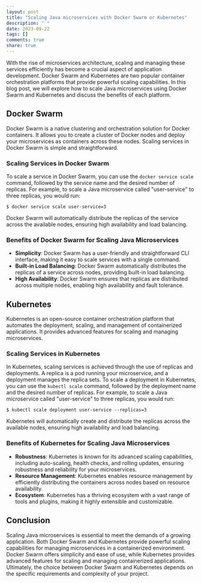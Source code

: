 ```yaml
---
layout: post
title: "Scaling Java microservices with Docker Swarm or Kubernetes"
description: " "
date: 2023-09-22
tags: []
comments: true
share: true
---
```


With the rise of microservices architecture, scaling and managing these services efficiently has become a crucial aspect of application development. Docker Swarm and Kubernetes are two popular container orchestration platforms that provide powerful scaling capabilities. In this blog post, we will explore how to scale Java microservices using Docker Swarm and Kubernetes and discuss the benefits of each platform.

## Docker Swarm

Docker Swarm is a native clustering and orchestration solution for Docker containers. It allows you to create a cluster of Docker nodes and deploy your microservices as containers across these nodes. Scaling services in Docker Swarm is simple and straightforward.

### Scaling Services in Docker Swarm

To scale a service in Docker Swarm, you can use the `docker service scale` command, followed by the service name and the desired number of replicas. For example, to scale a Java microservice called "user-service" to three replicas, you would run:

```shell
$ docker service scale user-service=3
```

Docker Swarm will automatically distribute the replicas of the service across the available nodes, ensuring high availability and load balancing.

### Benefits of Docker Swarm for Scaling Java Microservices

- **Simplicity**: Docker Swarm has a user-friendly and straightforward CLI interface, making it easy to scale services with a single command.
- **Built-in Load Balancing**: Docker Swarm automatically distributes the replicas of a service across nodes, providing built-in load balancing.
- **High Availability**: Docker Swarm ensures that replicas are distributed across multiple nodes, enabling high availability and fault tolerance.

## Kubernetes

Kubernetes is an open-source container orchestration platform that automates the deployment, scaling, and management of containerized applications. It provides advanced features for scaling and managing microservices.

### Scaling Services in Kubernetes

In Kubernetes, scaling services is achieved through the use of replicas and deployments. A replica is a pod running your microservice, and a deployment manages the replica sets. To scale a deployment in Kubernetes, you can use the `kubectl scale` command, followed by the deployment name and the desired number of replicas. For example, to scale a Java microservice called "user-service" to three replicas, you would run:

```shell
$ kubectl scale deployment user-service --replicas=3
```

Kubernetes will automatically create and distribute the replicas across the available nodes, ensuring high availability and load balancing.

### Benefits of Kubernetes for Scaling Java Microservices

- **Robustness**: Kubernetes is known for its advanced scaling capabilities, including auto-scaling, health checks, and rolling updates, ensuring robustness and reliability for your microservices.
- **Resource Management**: Kubernetes enables resource management by efficiently distributing the containers across nodes based on resource availability.
- **Ecosystem**: Kubernetes has a thriving ecosystem with a vast range of tools and plugins, making it highly extensible and customizable.

## Conclusion

Scaling Java microservices is essential to meet the demands of a growing application. Both Docker Swarm and Kubernetes provide powerful scaling capabilities for managing microservices in a containerized environment. Docker Swarm offers simplicity and ease of use, while Kubernetes provides advanced features for scaling and managing containerized applications. Ultimately, the choice between Docker Swarm and Kubernetes depends on the specific requirements and complexity of your project.